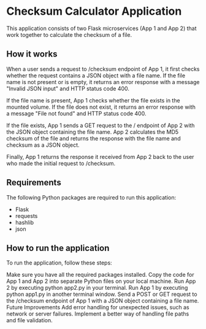 # Checksum Calculator Application
This application consists of two Flask microservices (App 1 and App 2) that work together to calculate the checksum of a file.

## How it works
When a user sends a request to /checksum endpoint of App 1, it first checks whether the request contains a JSON object with a file name. If the file name is not present or is empty, it returns an error response with a message "Invalid JSON input" and HTTP status code 400.

If the file name is present, App 1 checks whether the file exists in the mounted volume. If the file does not exist, it returns an error response with a message "File not found" and HTTP status code 400.

If the file exists, App 1 sends a GET request to the / endpoint of App 2 with the JSON object containing the file name. App 2 calculates the MD5 checksum of the file and returns the response with the file name and checksum as a JSON object.

Finally, App 1 returns the response it received from App 2 back to the user who made the initial request to /checksum.

## Requirements
The following Python packages are required to run this application:

- Flask
- requests
- hashlib
- json

## How to run the application
To run the application, follow these steps:

Make sure you have all the required packages installed.
Copy the code for App 1 and App 2 into separate Python files on your local machine.
Run App 2 by executing python app2.py in your terminal.
Run App 1 by executing python app1.py in another terminal window.
Send a POST or GET request to the /checksum endpoint of App 1 with a JSON object containing a file name.
Future Improvements
Add error handling for unexpected issues, such as network or server failures.
Implement a better way of handling file paths and file validation.
